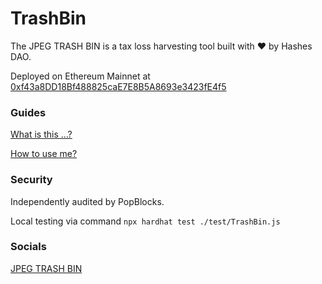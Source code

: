 # TrashBin
The JPEG TRASH BIN is a tax loss harvesting tool built with ❤️ by Hashes DAO.

Deployed on Ethereum Mainnet at [0xf43a8DD18Bf488825caE7E8B5A8693e3423fE4f5](https://etherscan.io/address/0xf43a8dd18bf488825cae7e8b5a8693e3423fe4f5)

### Guides

[What is this …?](https://jpegtrashbin.medium.com/what-is-this-fd027b649973)

[How to use me?](https://jpegtrashbin.medium.com/how-to-use-me-4c9eecee7e6)

### Security

Independently audited by PopBlocks.

Local testing via command `npx hardhat test ./test/TrashBin.js`

### Socials

[JPEG TRASH BIN](https://twitter.com/jpgtrashbin)